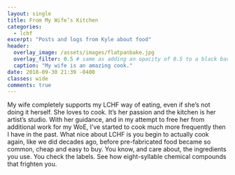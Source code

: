 ```yaml
---
layout: single
title: From My Wife’s Kitchen
categories:
  - lchf
excerpt: "Posts and logs from Kyle about food"
header:
  overlay_image: /assets/images/flatpanbake.jpg
  overlay_filter: 0.5 # same as adding an opacity of 0.5 to a black background
  caption: "My wife is an amazing cook."
date: 2018-09-30 21:39 -0400
classes: wide
comments: true
---
```


My wife completely supports my LCHF way of eating, even if she’s not doing it herself. She loves to cook. It’s her passion and the kitchen is her artist’s studio. With her guidance, and in my attempt to free her from additional work for my WoE, I’ve started to cook much more frequently then I have in the past. What nice about LCHF is you begin to actually cook again, like we did decades ago, before pre-fabricated food became so common, cheap and easy to buy. You know, and care about, the ingredients you use. You check the labels. See how eight-syllable chemical compounds that frighten you.  

